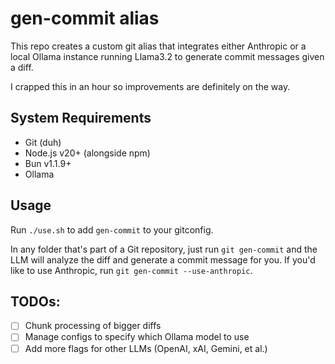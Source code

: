 # gen-commit alias

This repo creates a custom git alias that integrates either Anthropic or a local Ollama instance running Llama3.2 to generate commit messages given a diff.

I crapped this in an hour so improvements are definitely on the way.

## System Requirements

- Git (duh)
- Node.js v20+ (alongside npm)
- Bun v1.1.9+
- Ollama

## Usage

Run `./use.sh` to add `gen-commit` to your gitconfig.

In any folder that's part of a Git repository, just run `git gen-commit` and the LLM will analyze the diff and generate a commit message for you. If you'd like to use Anthropic, run `git gen-commit --use-anthropic`.

## TODOs:

- [ ] Chunk processing of bigger diffs
- [ ] Manage configs to specify which Ollama model to use
- [ ] Add more flags for other LLMs (OpenAI, xAI, Gemini, et al.)
